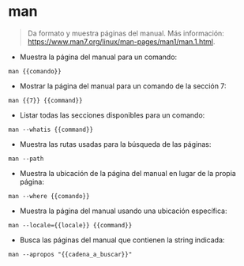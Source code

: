 # man

> Da formato y muestra páginas del manual.
> Más información: <https://www.man7.org/linux/man-pages/man1/man.1.html>.

- Muestra la página del manual para un comando:

`man {{comando}}`

- Mostrar la página del manual para un comando de la sección 7:

`man {{7}} {{command}}`

- Listar todas las secciones disponibles para un comando:

`man --whatis {{command}}`

- Muestra las rutas usadas para la búsqueda de las páginas:

`man --path`

- Muestra la ubicación de la página del manual en lugar de la propia página:

`man --where {{comando}}`

- Muestra la página del manual usando una ubicación específica:

`man --locale={{locale}} {{command}}`

- Busca las páginas del manual que contienen la string indicada:

`man --apropos "{{cadena_a_buscar}}"`
